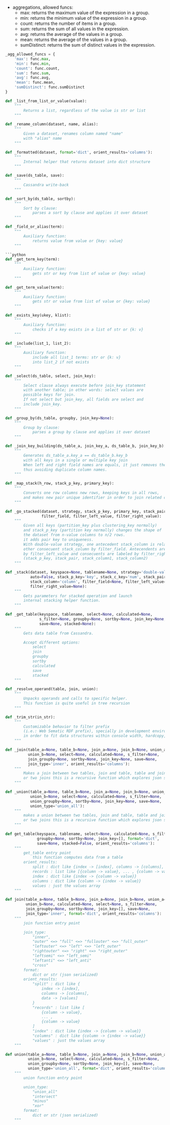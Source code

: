 - aggregations, allowed funcs:
    - max: returns the maximum value of the expression in a group.
    - min: returns the minimum value of the expression in a group.
    - count: returns the number of items in a group.
    - sum: returns the sum of all values in the expression.
    - avg: returns the average of the values in a group.
    - mean: returns the average of the values in a group.
    - sumDistinct: returns the sum of distinct values in the expression.

```python
_agg_allowed_funcs = {
    'max': func.max,
    'min': func.min,
    'count': func.count,
    'sum': func.sum,
    'avg': func.avg,
    'mean': func.mean,
    'sumDistinct': func.sumDistinct
}
```

```python
def _list_from_list_or_value(value):
    """
        Returns a list, regardless of the value is str or list
    """
```

```python
def _rename_column(dataset, name, alias):
    """
        Given a dataset, renames column named "name"
        with "alias" name
    """
```

```python
def _formatted(dataset, format='dict', orient_results='columns'):
    """
        Internal helper that returns dataset into dict structure
    """
```

```python
def _save(ds_table, save):
    """
        Cassandra write-back
    """
```

```python
def _sort_by(ds_table, sortby):
    """
        Sort by clause:
            parses a sort by clause and applies it over dataset
    """
```

```python
def _field_or_alias(term):
    """
        Auxiliary function:
            returns value from value or {key: value}
    """

```python
def _get_term_key(term):
    """
        Auxiliary function:
            gets str or key from list of value or {key: value}
    """
```

```python
def _get_term_value(term):
    """
        Auxiliary function:
            gets str or value from list of value or {key: value}
    """
```

```python
def _exists_key(ukey, klist):
    """
        Auxiliary function:
            checks if a key exists in a list of str or {k: v}
    """
```

```python
def _include(list_1, list_2):
    """
        Auxiliary function:
            include all list_1 terms: str or {k: v}
            into list_2 if not exists
    """
```

```python
def _select(ds_table, select, join_key):
    """
        Select clause always execute before join_key statement
        with another table; in other words: select values are
        possible keys for join.
        If not select but join_key, all fields are select and
        include join_key.
    """
```

```python
def _group_by(ds_table, groupby, join_key=None):
    """
        Group by clause:
            parses a group by clause and applies it over dataset
    """
```

```python
def _join_key_building(ds_table_a, join_key_a, ds_table_b, join_key_b):
    """
        Generates ds_table_a.key_a == ds_table_b.key_b
        with all keys in a single or multiple key join
        When left and right field names are equals, it just removes them,
        thus avoiding duplicate column names.
    """
```

```python
def _map_stack(h_row, stack_p_key, primary_key):
    """
        Converts one row columns new rows, keeping keys in all rows,
        and makes new pair unique identifier in order to join related columns
    """
```

```python
def _go_stacked(dataset, strategy, stack_p_key, primary_key, stack_pair, stack_column,
                filter_field, filter_left_value, filter_right_value):
    """
        Given all keys (partition_key plus clustering_key normally)
        and stack_p_key (partition key normally) changes the shape of
        the dataset from n-value columns to n/2 rows.
        it adds pair key to uniqueness.
        With double-value strategy, one antecedent stack_column is related with
        other consecuent stack_column by filter_field. Antecendents are labeled
        by filter_left_value and consecuents are labeled by filter_right_value:
        (stack_p_key, stack_pair, stack_column1, stack_column2)
    """
```

```python
def _stack(dataset, keyspace=None, tablename=None, strategy='double-value',
           auto=False, stack_p_key='key', stack_c_key='num', stack_pair='pair',
           stack_column='column', filter_field=None, filter_left_value=None,
           filter_right_value=None):
    """
        Gets parameters for stacked operation and launch
        internal stacking helper function.
    """
```

```python
def _get_table(keyspace, tablename, select=None, calculated=None,
               s_filter=None, groupby=None, sortby=None, join_key=None,
               save=None, stacked=None):
    """
        Gets data table from Cassandra.

        Accept different options:
            select
            join
            groupby
            sortby
            calculated
            save
            stacked
    """
```

```python
def _resolve_operand(table, join, union):
    """
        Unpacks operands and calls to specific helper.
        This function is quite useful in tree recursion
    """
```

```python
def _trim_str(in_str):
    """
        Customizable behavior to filter prefix
        (i.e.: Web Sematic RDF prefix), specially in development environment
        in order to fit data structures within console width, hardcopy, etc.
    """
```

```python
def _join(table_a=None, table_b=None, join_a=None, join_b=None, union_a=None,
          union_b=None, select=None, calculated=None, s_filter=None,
          join_groupby=None, sortby=None, join_key=None, save=None,
          join_type='inner', orient_results='columns'):
    """
        Makes a join between two tables, join and table, table and join,
        or two joins this is a recursive function which explores json structure
    """
```

```python
def _union(table_a=None, table_b=None, join_a=None, join_b=None, union_a=None,
           union_b=None, select=None, calculated=None, s_filter=None,
           union_groupby=None, sortby=None, join_key=None, save=None,
           union_type='union_all'):
    """
        makes a union between two tables, join and table, table and join,
        or two joins this is a recursive function which explores json structure
    """
```

```python
def get_table(keyspace, tablename, select=None, calculated=None, s_filter=None,
              groupby=None, sortby=None, join_key=[], format='dict',
              save=None, stacked=False, orient_results='columns'):
    """
        get_table entry point
            this function computes data from a table
        orient_results:
            split : dict like {index -> [index], columns -> [columns], data -> [values]}
            records : list like [{column -> value}, ... , {column -> value}]
            index : dict like {index -> {column -> value}}
            columns : dict like {column -> {index -> value}}
            values : just the values array            
    """
```

```python
def join(table_a=None, table_b=None, join_a=None, join_b=None, union_a=None,
         union_b=None, calculated=None, select=None, s_filter=None,
         join_groupby=None, sortby=None, join_key=[], save=None,
         join_type='inner', format='dict', orient_results='columns'):
    """
        join function entry point

        join_type:
            "inner",
            "outer" <=> "full" <=> "fullouter" <=> "full_outer"
            "leftouter" <=> "left" <=> "left_outer"
            "rightouter" <=> "right" <=> "right_outer"
            "leftsemi" <=> "left_semi"
            "leftanti" <=> "left_anti"
            "cross"
        format:
            dict or str (json serialized)
        orient_results:
            "split" : dict like {
                index -> [index], 
                columns -> [columns], 
                data -> [values]
            }
            "records" : list like [
                {column -> value},
                ... ,
                {column -> value}
            ]
            "index" : dict like {index -> {column -> value}}
            "columns" : dict like {column -> {index -> value}}
            "values" : just the values array
    """
```

```python
def union(table_a=None, table_b=None, join_a=None, join_b=None, union_a=None,
          union_b=None, select=None, calculated=None, s_filter=None,
          union_groupby=None, sortby=None, join_key=[], save=None,
          union_type='union_all', format='dict', orient_results='columns'):
    """
        union function entry point

        union_type:
            "union_all"
            "intersect"
            "minus"
            "xor"
        format:
            dict or str (json serialized)
    """
```
